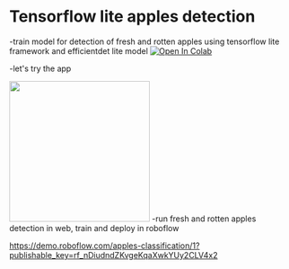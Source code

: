 # Tensorflow lite apples detection
-train model for detection of fresh and rotten apples using tensorflow lite framework and efficientdet lite model
<a href="https://colab.research.google.com/drive/1SbOUv9qlntID7oebfTGQSdud-S0xkvYY?usp=sharing"><img src="https://colab.research.google.com/assets/colab-badge.svg" alt="Open In Colab"></a>

-let's try the app

<img src="https://user-images.githubusercontent.com/97245997/148432088-25eb3f43-656f-4ad4-aa88-4870f9fbc801.jpeg" width="250">
-run fresh and rotten apples detection in web, train and deploy in roboflow

https://demo.roboflow.com/apples-classification/1?publishable_key=rf_nDiudndZKvgeKqaXwkYUy2CLV4x2
